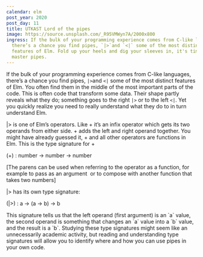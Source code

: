 ```yaml
---
calendar: elm
post_year: 2020
post_day: 11
title: UTKAST Lord of the pipes
image: https://source.unsplash.com/_R95VMWyn7A/2000x800
ingress: If the bulk of your programming experience comes from C-like languages,
  there’s a chance you find pipes, `|>`and `<|` some of the most distinct
  features of Elm. Fold up your heels and dig your sleeves in, it's time to
  master pipes.
---
```

If the bulk of your programming experience comes from C-like languages, there’s a chance you find pipes, `|>`and `<|` some of the most distinct features of Elm. You often find them in the middle of the most important parts of the code. This is often code that transform some data. Their shape partly reveals what they do; something goes to the right `|>` or to the left `<|`. Yet you quickly realize you need to really understand what they do to in turn understand Elm.



\|> is one of Elm’s operators. Like + it’s an infix operator which gets its two operands from either side. + adds the left and right operand together. You might have already guessed it, + and all other operators are functions in Elm. This is the type signature for +

(+) : number -> number -> number

\[The parens can be used when referring to the operator as a function, for example to pass as an argument  or to compose with another function that takes two numbers]

\|> has its own type signature:

(|>) : a -> (a -> b) -> b

This signature tells us that the left operand (first argument) is an \`a\` value, the second operand is something that changes an \`a\` value into a \`b\` value, and the result is a \`b\`. Studying these type signatures might seem like an unnecessarily academic activity, but reading and understanding type signatures will allow you to identify where and how you can use pipes in your own code.